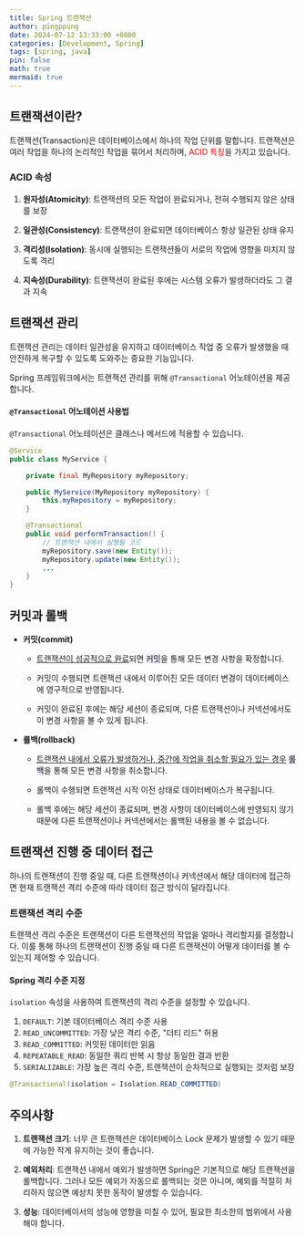 ```yaml
---
title: Spring 트랜잭션
author: pingppung
date: 2024-07-12 13:33:00 +0800
categories: [Development, Spring]
tags: [spring, java]
pin: false
math: true
mermaid: true
---
```


## 트랜잭션이란?
트랜잭션(Transaction)은 데이터베이스에서 하나의 작업 단위를 말합니다. 트랜잭션은 여러 작업을 하나의 논리적인 작업을 묶어서 처리하며, <span style="color:red">ACID 특징</span>을 가지고 있습니다.

### ACID 속성

1. **원자성(Atomicity)**: 트랜잭션의 모든 작업이 완료되거나, 전혀 수행되지 않은 상태를 보장

2. **일관성(Consistency)**: 트랜잭션이 완료되면 데이터베이스 항상 일관된 상태 유지

3. **격리성(Isolation)**: 동시에 실행되는 트랜잭션들이 서로의 작업에 영향을 미치지 않도록 격리

4. **지속성(Durability)**: 트랜잭션이 완료된 후에는 시스템 오류가 발생하더라도 그 결과 지속

## 트랜잭션 관리
트랜잭션 관리는 데이터 일관성을 유지하고 데이터베이스 작업 중 오류가 발생했을 때 안전하게 복구할 수 있도록 도와주는 중요한 기능입니다. 

Spring 프레임워크에서는 트랜잭션 관리를 위해 `@Transactional` 어노테이션을 제공합니다.

#### `@Transactional` 어노테이션 사용법
`@Transactional` 어노테이션은 클래스나 메서드에 적용할 수 있습니다.

```java
@Service
public class MyService {

    private final MyRepository myRepository;

    public MyService(MyRepository myRepository) {
        this.myRepository = myRepository;
    }

    @Transactional
    public void performTransaction() {
        // 트랜잭션 내에서 실행될 코드
        myRepository.save(new Entity());
        myRepository.update(new Entity());
        ...
    }
}
```
## 커밋과 롤백
- **커밋(commit)**

    - <u>트랜잭션이 성공적으로 완료</u>되면 <span style="background-color:#E6E6FA">커밋</span>을 통해 모든 변경 사항을 확정합니다.</span>
    
    - 커밋이 수행되면 트랜잭션 내에서 이루어진 모든 데이터 변경이 데이터베이스에 영구적으로 반영됩니다.

    - 커밋이 완료된 후에는 해당 세션이 종료되며, 다른 트랜잭션이나 커넥션에서도 이 변경 사항을 볼 수 있게 됩니다.

- **롤백(rollback)**

    - <u>트랜잭션 내에서 오류가 발생하거나, 중간에 작업을 취소할 필요가 있는 경우</u> <span style="background-color:#E6E6FA">롤백</span>을 통해 모든 변경 사항을 취소합니다.

    - 롤백이 수행되면 트랜잭션 시작 이전 상태로 데이터베이스가 복구됩니다.

    - 롤백 후에는 해당 세션이 종료되며, 변경 사항이 데이터베이스에 반영되지 않기 때문에 다른 트랜잭션이나 커넥션에서는 롤백된 내용을 볼 수 없습니다.

## 트랜잭션 진행 중 데이터 접근
하나의 트랜잭션이 진행 중일 때, 다른 트랜잭션이나 커넥션에서 해당 데이터에 접근하면 현재 트랜잭션 격리 수준에 따라 데이터 접근 방식이 달라집니다.

### 트랜잭션 격리 수준
트랜잭션 격리 수준은 트랜잭션이 다른 트랜잭션의 작업을 얼마나 격리할지를 결정합니다. 이를 통해 하나의 트랜잭션이 진행 중일 때 다른 트랜잭션이 어떻게 데이터를 볼 수 있는지 제어할 수 있습니다.

#### Spring 격리 수준 지정
`isolation` 속성을 사용하여 트랜잭션의 격리 수준을 설정할 수 있습니다.

1. `DEFAULT`: 기본 데이터베이스 격리 수준 사용
2. `READ_UNCOMMITTED`: 가장 낮은 격리 수준, "더티 리드" 허용
3. `READ_COMMITTED`: 커밋된 데이터만 읽음
4. `REPEATABLE_READ`: 동일한 쿼리 반복 시 항상 동일한 결과 반환
5. `SERIALIZABLE`: 가장 높은 격리 수준, 트랜잭션이 순차적으로 실행되는 것처럼 보장
```java
@Transactional(isolation = Isolation.READ_COMMITTED)
```

## 주의사항
1. **트랜잭션 크기**: 너무 큰 트랜잭션은 데이터베이스 Lock 문제가 발생할 수 있기 때문에 가능한 작게 유지하는 것이 좋습니다.

2. **예외처리**: 트랜잭션 내에서 예외가 발생하면 Spring은 기본적으로 해당 트랜잭션을 롤백합니다. 그러나 모든 예외가 자동으로 롤백되는 것은 아니며, 예외를 적절히 처리하지 않으면 예상치 못한 동작이 발생할 수 있습니다.

3. **성능**: 데이터베이서의 성능에 영향을 미칠 수 있어, 필요한 최소한의 범위에서 사용해야 합니다.